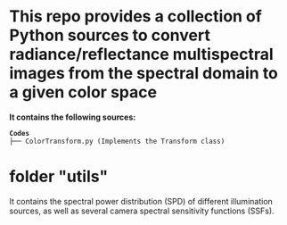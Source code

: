 # This repo provides a collection of Python sources to convert radiance/reflectance multispectral images from the spectral domain to a given color space

<p style='font-weight: bold'>It contains the following sources:</p>
<div class="snippet-clipboard-content notranslate position-relative overflow-auto" data-snippet-clipboard-copy-content="Codes
├── ..."><pre lang="none" class="notranslate"><code><strong>Codes</strong>
├── ColorTransform.py (Implements the Transform class)
</code></pre></div>

# folder "utils"
<p>It contains the spectral power distribution (SPD) of different illumination sources, as well as several camera spectral sensitivity functions (SSFs).</p>